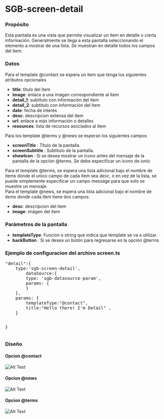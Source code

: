 <h1>SGB-screen-detail</h1>

<h3>Propósito</h3>

Esta pantalla es una vista que permite visualizar un ítem en detalle o cierta información.  Generalmente se llega a esta pantalla seleccionando el elemento a mostrar de una lista.   Se muestran en detalle todos los campos del ítem.

<h3>Datos</h3>

Para el template @contact se espera un item que tenga los siguientes atributos opcionales

- **title**: título del ítem
- **image**: enlace a una imágen correspondiente al ítem
- **detail\_1**: subtitulo con información del ítem
- **detail\_2**: subtitulo con información del ítem
- **date**: fecha de interés 
- **desc**: descripcion extensa del ítem
- **url**: enlace a más información o detalles
- **resources**: lista de recursos asociados al ítem

Para los template @terms y @news se esperan los siguientes campos 

- **screenTitle** : Título de la pantalla.
- **screenSubtitle** : Subtítulo de la pantalla.
- **showIcon** : Si se desea mostrar un ícono antes del mensaje de la pantalla de la opción @terms. Se debe especificar un ícono de ionic


Para el template @terms, se espera una lista adicional bajo el nombre de items donde el unico campo de cada ítem sea *desc*, o en vez de la lista, se puede simplemente especificar un campo message para que solo se muestre un mensaje. <br/>
Para el template @news, se espera una lista adicional bajo el nombre de *items* donde cada ítem tiene dos campos: 

- **desc**: descripcion del ítem
- **image**: imágen del ítem

<h3>Parámetros de la pantalla</h3>

- **templateType**: Funcion o string que indica que template se va a utilizar.
- **backButton** : Si se desea un botón para regresarse en la opción @terms

<h3>Ejemplo de configuracion del archivo screen.ts</h3>
<pre>
"detail":{
    type:'sgb-screen-detail',
        dataSource:{
        type: 'sgb-datasource-param',
        params: {
        }
    },
    params: {
        templateType:"@contact",
        title:"Hello there! I'm Detail" ,
    }

}
</pre>

<h3>Diseño</h3>

<h4> Opcion @contact </h4>

![Alt Text](https://s3.amazonaws.com/megazord-framework/balsamiq+mockups/sgb-screen-detail-contact.png)


<h4> Opcion @news </h4>

![Alt Text](https://s3.amazonaws.com/megazord-framework/balsamiq+mockups/sgb-screen-detail-news.png)


<h4> Opcion @terms </h4>

![Alt Text](https://s3.amazonaws.com/megazord-framework/balsamiq+mockups/sgb-screen-detail-terms.png)

